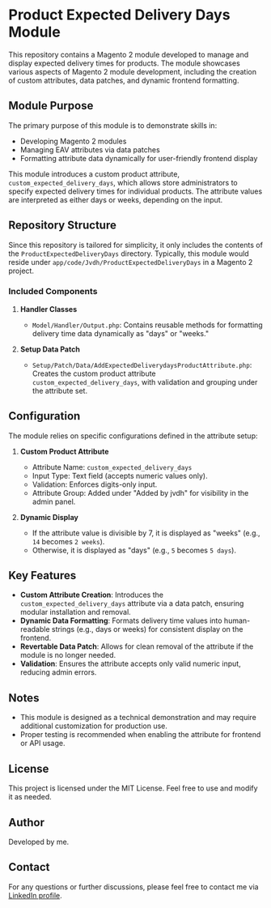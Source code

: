 # Product Expected Delivery Days Module

This repository contains a Magento 2 module developed to manage and display expected delivery times for products. The module showcases various aspects of Magento 2 module development, including the creation of custom attributes, data patches, and dynamic frontend formatting.

## Module Purpose
The primary purpose of this module is to demonstrate skills in:
- Developing Magento 2 modules
- Managing EAV attributes via data patches
- Formatting attribute data dynamically for user-friendly frontend display

This module introduces a custom product attribute, `custom_expected_delivery_days`, which allows store administrators to specify expected delivery times for individual products. The attribute values are interpreted as either days or weeks, depending on the input.

## Repository Structure
Since this repository is tailored for simplicity, it only includes the contents of the `ProductExpectedDeliveryDays` directory. Typically, this module would reside under `app/code/Jvdh/ProductExpectedDeliveryDays` in a Magento 2 project.

### Included Components
1. **Handler Classes**
   - `Model/Handler/Output.php`: Contains reusable methods for formatting delivery time data dynamically as "days" or "weeks."

2. **Setup Data Patch**
   - `Setup/Patch/Data/AddExpectedDeliverydaysProductAttribute.php`: Creates the custom product attribute `custom_expected_delivery_days`, with validation and grouping under the attribute set.

## Configuration
The module relies on specific configurations defined in the attribute setup:

1. **Custom Product Attribute**
   - Attribute Name: `custom_expected_delivery_days`  
   - Input Type: Text field (accepts numeric values only).  
   - Validation: Enforces digits-only input.  
   - Attribute Group: Added under "Added by jvdh" for visibility in the admin panel.  

2. **Dynamic Display**
   - If the attribute value is divisible by 7, it is displayed as "weeks" (e.g., `14` becomes `2 weeks`).  
   - Otherwise, it is displayed as "days" (e.g., `5` becomes `5 days`).  

## Key Features
- **Custom Attribute Creation**: Introduces the `custom_expected_delivery_days` attribute via a data patch, ensuring modular installation and removal.
- **Dynamic Data Formatting**: Formats delivery time values into human-readable strings (e.g., days or weeks) for consistent display on the frontend.
- **Revertable Data Patch**: Allows for clean removal of the attribute if the module is no longer needed.
- **Validation**: Ensures the attribute accepts only valid numeric input, reducing admin errors.

## Notes
- This module is designed as a technical demonstration and may require additional customization for production use.  
- Proper testing is recommended when enabling the attribute for frontend or API usage.  

## License
This project is licensed under the MIT License. Feel free to use and modify it as needed.

## Author
Developed by me.

## Contact
For any questions or further discussions, please feel free to contact me via [LinkedIn profile](https://www.linkedin.com/in/jonasvdh/).
